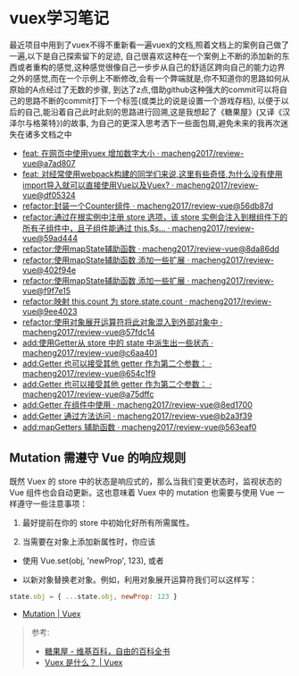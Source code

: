 # vuex学习笔记

最近项目中用到了vuex不得不重新看一遍vuex的文档,照着文档上的案例自己做了一遍,以下是自己探索留下的足迹,
自己很喜欢这种在一个案例上不断的添加新的东西或者重构的感觉,这种感觉很像自己一步步从自己的舒适区跨向自己的能力边界之外的感觉,而在一个示例上不断修改,会有一个弊端就是,你不知道你的思路如何从原始的A点经过了无数的步骤,
到达了z点,借助github这种强大的commit可以将自己的思路不断的commit打下一个标签(或类比的说是设置一个游戏存档),
以便于以后的自己,能沿着自己此时此刻的思路进行回溯,这是我想起了《糖果屋》(又译《汉泽尔与格莱特》)的故事,
为自己的更深入思考洒下一些面包屑,避免未来的我再次迷失在诸多文档之中

* [feat: 在网页中使用vuex 增加数字大小 · macheng2017/review-vue@a7ad807](https://github.com/macheng2017/review-vue/commit/a7ad80725c60405940951eefd52d645d1cd9052e)
* [feat: 对经常使用webpack构建的同学们来说,这里有些奇怪,为什么没有使用import导入就可以直接使用Vue以及Vuex? · macheng2017/review-vue@df05324](https://github.com/macheng2017/review-vue/commit/df053245ef780e6c2283ad78f710d70053ef43af)
* [refactor:封装一个Counter组件 · macheng2017/review-vue@56db87d](https://github.com/macheng2017/review-vue/commit/56db87d20cc8678e2f370177a33b5a7cab08e9a7)
* [refactor:通过在根实例中注册 store 选项，该 store 实例会注入到根组件下的所有子组件中，且子组件能通过 this.$s… · macheng2017/review-vue@59ad444](https://github.com/macheng2017/review-vue/commit/59ad44498fe57e638aaa082fce22b44611959922)
* [refactor:使用mapState辅助函数 · macheng2017/review-vue@8da86dd](https://github.com/macheng2017/review-vue/commit/8da86dd343377fa91246a9fb00c39899490d5812)
* [refactor:使用mapState辅助函数,添加一些扩展 · macheng2017/review-vue@402f94e](https://github.com/macheng2017/review-vue/commit/402f94e734640218418c3cb788e3ba996768b18a)
* [refactor:使用mapState辅助函数,添加一些扩展 · macheng2017/review-vue@f9f7e15](https://github.com/macheng2017/review-vue/commit/f9f7e150288056c2c192965b6dc928d2354f73fa)
* [refactor:映射 this.count 为 store.state.count · macheng2017/review-vue@9ee4023](https://github.com/macheng2017/review-vue/commit/9ee4023d56fe34e18cd36a1caf0914b685bf1619)
* [refactor:使用对象展开运算符将此对象混入到外部对象中 · macheng2017/review-vue@57fdc14](https://github.com/macheng2017/review-vue/commit/57fdc148b698b3ea10532530e0d38963604865ba)
* [add:使用Getter从 store 中的 state 中派生出一些状态 · macheng2017/review-vue@c6aa401](https://github.com/macheng2017/review-vue/commit/c6aa401ff28d82fb7055586a0399f41a267d7b69)
* [add:Getter 也可以接受其他 getter 作为第二个参数： · macheng2017/review-vue@654c1f9](https://github.com/macheng2017/review-vue/commit/654c1f9031bfa884e9e35f35371385e3c922b7de)
* [add:Getter 也可以接受其他 getter 作为第二个参数： · macheng2017/review-vue@a75dffc](https://github.com/macheng2017/review-vue/commit/a75dffcbd8334967a1e9705cec5e6576c137e704)
* [add:Getter 在组件中使用 · macheng2017/review-vue@8ed1700](https://github.com/macheng2017/review-vue/commit/8ed170082f4f2fa9ccb922bc8422a39c161ca791)
* [add:Getter 通过方法访问 · macheng2017/review-vue@b2a3f39](https://github.com/macheng2017/review-vue/commit/b2a3f3998a7229bb252e94e5cf2bf1a71b2718a9)
* [add:mapGetters 辅助函数 · macheng2017/review-vue@563eaf0](https://github.com/macheng2017/review-vue/commit/563eaf0f5f109154020ddb3753a51f3819e3b4f3)


## Mutation 需遵守 Vue 的响应规则
既然 Vuex 的 store 中的状态是响应式的，那么当我们变更状态时，监视状态的 Vue 组件也会自动更新。这也意味着 Vuex 中的 mutation 也需要与使用 Vue 一样遵守一些注意事项：

1. 最好提前在你的 store 中初始化好所有所需属性。

2. 当需要在对象上添加新属性时，你应该

* 使用 Vue.set(obj, 'newProp', 123), 或者

* 以新对象替换老对象。例如，利用对象展开运算符我们可以这样写：
```js
state.obj = { ...state.obj, newProp: 123 }
```
* [Mutation | Vuex](https://vuex.vuejs.org/zh/guide/mutations.html#mutation-%E9%9C%80%E9%81%B5%E5%AE%88-vue-%E7%9A%84%E5%93%8D%E5%BA%94%E8%A7%84%E5%88%99)


>参考:
> * [糖果屋 - 维基百科，自由的百科全书](https://zh.wikipedia.org/wiki/%E7%B3%96%E6%9E%9C%E5%B1%8B)
> * [Vuex 是什么？ | Vuex](https://vuex.vuejs.org/zh/)
